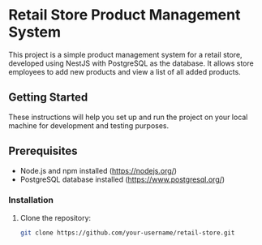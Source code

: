# Retail Store Product Management System

This project is a simple product management system for a retail store, developed using NestJS with PostgreSQL as the database. It allows store employees to add new products and view a list of all added products.

## Getting Started

These instructions will help you set up and run the project on your local machine for development and testing purposes.

## Prerequisites

- Node.js and npm installed (https://nodejs.org/)
- PostgreSQL database installed (https://www.postgresql.org/)

### Installation

1. Clone the repository:

   ```bash
   git clone https://github.com/your-username/retail-store.git
